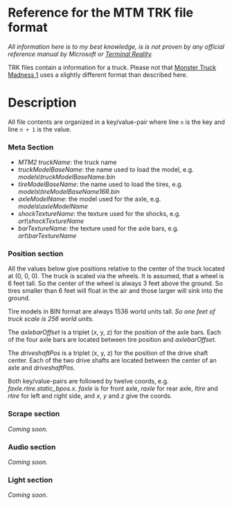 # Reference for the MTM TRK file format

*All information here is to my best knowledge, is is not proven by any official reference manual by Microsoft or [Terminal Reality](TerminalReality.md).*

TRK files contain a information for a truck. Please not that [Monster Truck Madness 1](MTM1.md) uses a slightly different format than described here.

# Description

All file contents are organized in a key/value-pair where line `n` is the key and line `n + 1` is the value.

### Meta Section

 * *MTM2 truckName*: the truck name
 * *truckModelBaseName*: the name used to load the model, e.g. _models\truckModelBaseName.bin_
 * *tireModelBaseName*: the name used to load the tires, e.g. _models\tireModelBaseName16R.bin_
 * *axleModelName*: the model used for the axle, e.g. _models\axleModelName_
 * *shockTextureName*: the texture used for the shocks, e.g. _art\shockTextureName_
 * *barTextureName*: the texture used for the axle bars, e.g. _art\barTextureName_

### Position section

All the values below give positions relative to the center of the truck located at (0, 0, 0). The truck is scaled via the wheels. It is assumed, that a wheel is 6 feet tall. So the center of the wheel is always 3 feet above the ground. So tires smaller than 6 feet will float in the air and those larger will sink into the ground.

Tire models in BIN format are always 1536 world units tall. *So one feet of truck scale is 256 world units.*

The *axlebarOffset* is a triplet (x, y, z) for the position of the axle bars. Each of the four axle bars are located between tire position and _axlebarOffset_.

The *driveshaftPos* is a triplet (x, y, z) for the position of the drive shaft center. Each of the two drive shafts are located between the center of an axle and _driveshaftPos_.

Both key/value-pairs are followed by twelve coords, e.g. _faxle.rtire.static_bpos.x_. _faxle_ is for front axle, _raxle_ for rear axle, _ltire_ and _rtire_ for left and right side, and _x_, _y_ and _z_ give the coords.

### Scrape section

_Coming soon._

### Audio section

_Coming soon._

### Light section

_Coming soon._